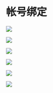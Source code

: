 # 帐号绑定

#### 

![](../../.gitbook/assets/weixin_.png)

![](../../.gitbook/assets/1%20%281%29.png)

![](../../.gitbook/assets/2.jpg)

![](../../.gitbook/assets/3.jpg)

![](../../.gitbook/assets/4.jpg)

![](../../.gitbook/assets/5%20%281%29.png)

